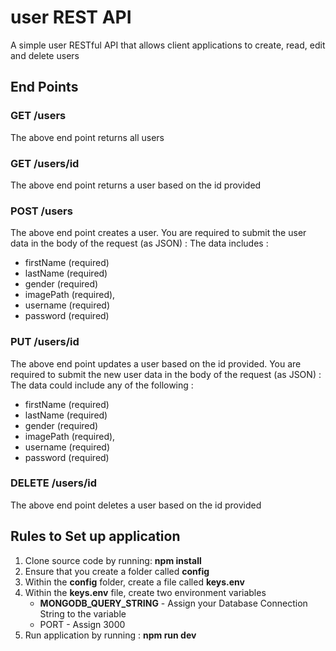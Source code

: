 # user REST API

A simple user RESTful API that allows client applications to create, read, edit and delete users

## End Points

### GET /users

The above end point returns all users

### GET /users/id

The above end point returns a user based on the id provided

### POST /users

The above end point creates a user. You are required to submit the user data in the body of the request (as JSON) : The data includes :

- firstName (required)
- lastName (required)
- gender (required)
- imagePath (required),
- username (required)
- password (required)

### PUT /users/id

The above end point updates a user based on the id provided. You are required to submit the new user data in the body of the request (as JSON) : The data could include any of the following :

- firstName (required)
- lastName (required)
- gender (required)
- imagePath (required),
- username (required)
- password (required)

### DELETE /users/id

The above end point deletes a user based on the id provided

## Rules to Set up application

1. Clone source code by running: **npm install**
1. Ensure that you create a folder called **config**
1. Within the **config** folder, create a file called **keys.env**
1. Within the **keys.env** file, create two environment variables
   - **MONGODB_QUERY_STRING** - Assign your Database Connection String to the variable
   - PORT - Assign 3000
1. Run application by running : **npm run dev**
